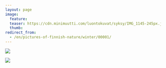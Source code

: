 ```yaml
---
layout: page
image:
  feature:
  teaser: https://cdn.minimuutti.com/luontokuvat/syksy/IMG_1145-245px.jpg
  thumb:
redirect_from:
  - /en/pictures-of-finnish-nature/winter/00001/
---
```


![](https://cdn.minimuutti.com/luontokuvat/syksy/IMG_1145-800px.jpg)

![](https://cdn.minimuutti.com/luontokuvat/syksy/IMG_1147-800px.jpg)
